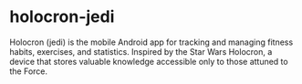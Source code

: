 # holocron-jedi
Holocron (jedi) is the mobile Android app for tracking and managing fitness habits, exercises, and statistics. Inspired by the Star Wars Holocron, a device that stores valuable knowledge accessible only to those attuned to the Force.
